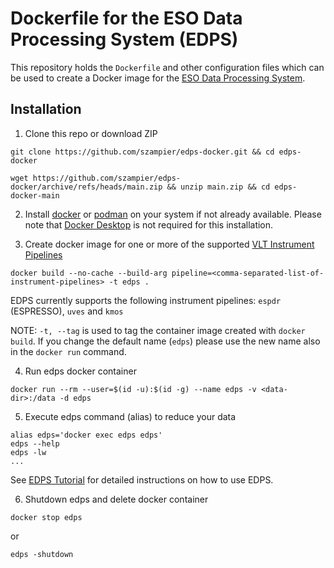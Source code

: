 # Dockerfile for the ESO Data Processing System (EDPS)
This repository holds the `Dockerfile` and other configuration files which can be used to create a Docker image for the [ESO Data Processing System](https://www.eso.org/sci/software/edps.html).

## Installation

1. Clone this repo or download ZIP

`git clone https://github.com/szampier/edps-docker.git && cd edps-docker`

`wget https://github.com/szampier/edps-docker/archive/refs/heads/main.zip && unzip main.zip && cd edps-docker-main`

2. Install [docker](https://docs.docker.com/engine/install/#server) or [podman](https://podman.io/) on your system if not already available.
Please note that [Docker Desktop](https://www.docker.com/products/docker-desktop/) is not required for this installation.

3. Create docker image for one or more of the supported [VLT Instrument Pipelines](https://www.eso.org/sci/software/pipelines/)

`docker build --no-cache --build-arg pipeline=<comma-separated-list-of-instrument-pipelines> -t edps .`

EDPS currently supports the following instrument pipelines: `espdr` (ESPRESSO), `uves` and `kmos`

NOTE: `-t, --tag` is used to tag the container image created with `docker build`. If you change the default name (`edps`)
please use the new name also in the `docker run` command.

4. Run edps docker container

`docker run --rm --user=$(id -u):$(id -g) --name edps -v <data-dir>:/data -d edps`

5. Execute edps command (alias) to reduce your data

```
alias edps='docker exec edps edps'
edps --help
edps -lw
...
```

See [EDPS Tutorial](https://ftp.eso.org/pub/dfs/pipelines/libraries/edps/edps_tutorial0.9.pdf) for detailed instructions on how to use EDPS.

6. Shutdown edps and delete docker container

`docker stop edps`

or

`edps -shutdown`
